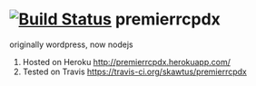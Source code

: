 [![Build Status](https://travis-ci.org/skawtus/premierrcpdx.svg)](https://travis-ci.org/skawtus/premierrcpdx)
premierrcpdx
============

originally wordpress, now nodejs

1.  Hosted on Heroku   http://premierrcpdx.herokuapp.com/
2.  Tested on Travis  https://travis-ci.org/skawtus/premierrcpdx

